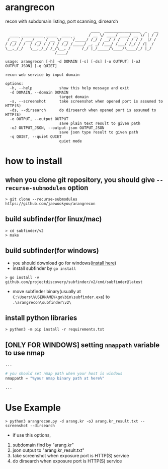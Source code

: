 # arangrecon
recon with subdomain listing, port scanning, dirsearch
```
                                      ____  ________________  _   __
  ____ __________ _____  ____ _      / __ \/ ____/ ____/ __ \/ | / /
 / __ `/ ___/ __ `/ __ \/ __ `/_____/ /_/ / __/ / /   / / / /  |/ / 
/ /_/ / /  / /_/ / / / / /_/ /_____/ _, _/ /___/ /___/ /_/ / /|  /  
\__,_/_/   \__,_/_/ /_/\__, /     /_/ |_/_____/\____/\____/_/ |_/   
                      /____/                                        

usage: arangrecon [-h] -d DOMAIN [-s] [-ds] [-o OUTPUT] [-oJ OUTPUT_JSON] [-q QUIET]

recon web service by input domain

options:
  -h, --help            show this help message and exit
  -d DOMAIN, --domain DOMAIN
                        target domain
  -s, --screenshot      take screenshot when opened port is assumed to HTTP(S)
  -ds, --dirsearch      do dirsearch when opened port is assumed to HTTP(S)
  -o OUTPUT, --output OUTPUT
                        save plain text result to given path
  -oJ OUTPUT_JSON, --output-json OUTPUT_JSON
                        save json type result to given path
  -q QUIET, --quiet QUIET
                        quiet mode
```

# how to install

## when you clone git repository, you should give `--recurse-submodules` option
```
> git clone --recurse-submodules https://github.com/jaewookyou/arangrecon
```

## build subfinder(for linux/mac)
```
> cd subfinder/v2
> make
```
## build subfinder(for windows)
 * you should download go for windows([install here](https://go.dev/dl/))
 * install subfinder by `go install`
```
> go install -v github.com/projectdiscovery/subfinder/v2/cmd/subfinder@latest
```
 * move subfinder binary(usually at `C:\Users\%USERNAME%\go\bin\subfinder.exe`) to `.\arangrecon\subfinder\v2\`

## install python libraries
```
> python3 -m pip install -r requirements.txt
```

## [ONLY FOR WINDOWS] setting `nmappath` variable to use nmap
```python
...

# you should set nmap path when your host is windows
nmappath = "%your nmap binary path at here%"

...
```

# Use Example

```
> python3 arangrecon.py -d arang.kr -oJ arang.kr_result.txt --screenshot --dirsearch
```
- if use this options,
1. subdomain find by "arang.kr"
2. json output to "arang.kr_result.txt"
3. take screenshot when exposure port is HTTP(S) service
4. do dirsearch when exposure port is HTTP(S) service
